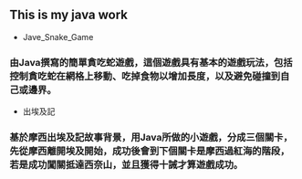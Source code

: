 ## This is my java work

* Jave_Snake_Game

### 由Java撰寫的簡單貪吃蛇遊戲，這個遊戲具有基本的遊戲玩法，包括控制貪吃蛇在網格上移動、吃掉食物以增加長度，以及避免碰撞到自己或邊界。

* 出埃及記

### 基於摩西出埃及記故事背景，用Java所做的小遊戲，分成三個關卡，先從摩西離開埃及開始，成功後會到下個關卡是摩西過紅海的階段，若是成功闖關抵達西奈山，並且獲得十誡才算遊戲成功。
